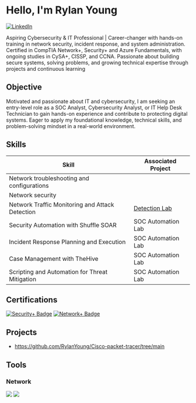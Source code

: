 # Hello, I'm Rylan Young

[![LinkedIn](https://img.shields.io/badge/-LinkedIn-0A66C2?&style=for-the-badge&logo=LinkedIn&logoColor=white)](https://www.linkedin.com/in/rylanyoung)

Aspiring Cybersecurity & IT Professional | Career-changer with hands-on training in network security, incident response, and system administration. Certified in CompTIA Network+, Security+ and Azure Fundamentals, with ongoing studies in CySA+, CISSP, and CCNA. Passionate about building secure systems, solving problems, and growing technical expertise through projects and continuous learning
## Objective

Motivated and passionate about IT and cybersecurity, I am seeking an entry-level role as a SOC Analyst, Cybersecurity Analyst, or IT Help Desk Technician to gain hands-on experience and contribute to protecting digital systems. Eager to apply my foundational knowledge, technical skills, and problem-solving mindset in a real-world environment.

## Skills


| Skill                                         | Associated Project         |
|-----------------------------------------------|----------------------------|
| Network troubleshooting and configurations    | 
| Network security                              | 
| Network Traffic Monitoring and Attack Detection | <a href="https://google.com">Detection Lab</a>|
| Security Automation with Shuffle SOAR         | SOC Automation Lab|
| Incident Response Planning and Execution      | SOC Automation Lab|
| Case Management with TheHive                  | SOC Automation Lab|
| Scripting and Automation for Threat Mitigation | SOC Automation Lab|


## Certifications


<div>
    
[![Security+ Badge](https://img.shields.io/badge/-Security%2B-FF0000?&style=for-the-badge&logo=CompTIA&logoColor=white)](https://www.credly.com/badges/6e52a0a1-4edb-4aca-b31a-5efd65956d5e)
[![Network+ Badge](https://img.shields.io/badge/-Network%2B-007ACC?&style=for-the-badge&logo=CompTIA&logoColor=white)](https://www.credly.com/badges/e64d280c-61ec-4231-b681-782bca5884b6)
</div>

## Projects
- https://github.com/RylanYoung/Cisco-packet-tracer/tree/main


## Tools


### Network
<div>
    <img src="https://img.shields.io/badge/-Wireshark-1679A7?&style=for-the-badge&logo=Wireshark&logoColor=white" />
   <img src="https://img.shields.io/badge/-Nmap-CC0000?&style=for-the-badge&logo=https://upload.wikimedia.org/wikipedia/commons/5/51/Nmap_Logo.svg&logoColor=white" />
    

</div>

